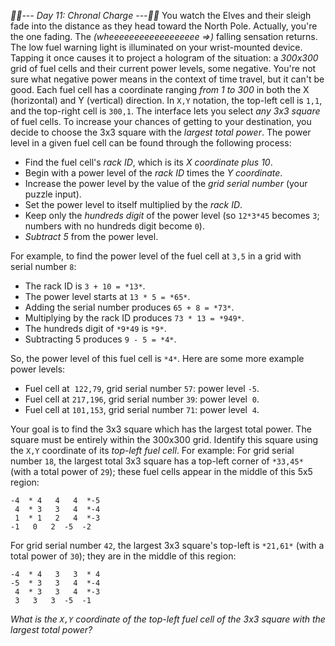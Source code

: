 *:calendar::calendar:--- Day 11: Chronal Charge ---:calendar::calendar:*
You watch the Elves and their sleigh fade into the distance as they head toward the North Pole.
Actually, you're the one fading. The _(wheeeeeeeeeeeeeeeeee =>)_ falling sensation returns.
The low fuel warning light is illuminated on your wrist-mounted device. Tapping it once causes it to project a hologram of the situation: a *300x300* grid of fuel cells and their current power levels, some negative. You're not sure what negative power means in the context of time travel, but it can't be good.
Each fuel cell has a coordinate ranging *from 1 to 300* in both the X (horizontal) and Y (vertical) direction.  In `X,Y` notation, the top-left cell is `1,1`, and the top-right cell is `300,1`.
The interface lets you select *any 3x3 square* of fuel cells. To increase your chances of getting to your destination, you decide to choose the 3x3 square with the *largest total power*.
The power level in a given fuel cell can be found through the following process:

- Find the fuel cell's *rack ID*, which is its *X coordinate plus 10*.
- Begin with a power level of the *rack ID* times the *Y coordinate*.
- Increase the power level by the value of the *grid serial number* (your puzzle input).
- Set the power level to itself multiplied by the *rack ID*.
- Keep only the *hundreds digit* of the power level (so `12*3*45` becomes `3`; numbers with no hundreds digit become `0`).
- *Subtract 5* from the power level.

For example, to find the power level of the fuel cell at `3,5` in a grid with serial number `8`:

- The rack ID is `3 + 10 = *13*`.
- The power level starts at `13 * 5 = *65*`.
- Adding the serial number produces `65 + 8 = *73*`.
- Multiplying by the rack ID produces `73 * 13 = *949*`.
- The hundreds digit of `*9*49` is `*9*`.
- Subtracting 5 produces `9 - 5 = *4*`.

So, the power level of this fuel cell is `*4*`.
Here are some more example power levels:

- Fuel cell at  `122,79`, grid serial number `57`: power level `-5`.
- Fuel cell at `217,196`, grid serial number `39`: power level  `0`.
- Fuel cell at `101,153`, grid serial number `71`: power level  `4`.

Your goal is to find the 3x3 square which has the largest total power. The square must be entirely within the 300x300 grid. Identify this square using the `X,Y` coordinate of its *top-left fuel cell*. For example:
For grid serial number `18`, the largest total 3x3 square has a top-left corner of `*33,45*` (with a total power of `29`); these fuel cells appear in the middle of this 5x5 region:
```-2  -4   4   4   4
-4  * 4   4   4  *-5
 4  * 3   3   4  *-4
 1  * 1   2   4  *-3
-1   0   2  -5  -2
```
For grid serial number `42`, the largest 3x3 square's top-left is `*21,61*` (with a total power of `30`); they are in the middle of this region:
```-3   4   2   2   2
-4  * 4   3   3  * 4
-5  * 3   3   4  *-4
 4  * 3   3   4  *-3
 3   3   3  -5  -1
```
*What is the `X,Y` coordinate of the top-left fuel cell of the 3x3 square with the largest total power?*
